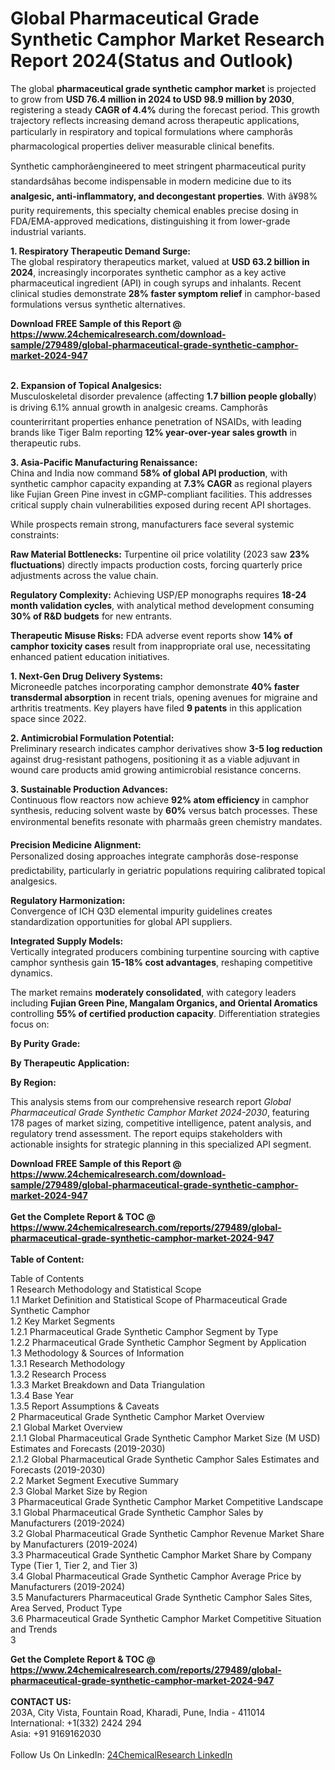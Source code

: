 <h1>Global Pharmaceutical Grade Synthetic Camphor Market Research Report 2024(Status and Outlook)</h1><p>The global <strong>pharmaceutical grade synthetic camphor market</strong> is projected to grow from <strong>USD 76.4 million in 2024 to USD 98.9 million by 2030</strong>, registering a steady <strong>CAGR of 4.4%</strong> during the forecast period. This growth trajectory reflects increasing demand across therapeutic applications, particularly in respiratory and topical formulations where camphorâs pharmacological properties deliver measurable clinical benefits.</p><p>Synthetic camphorâengineered to meet stringent pharmaceutical purity standardsâhas become indispensable in modern medicine due to its <strong>analgesic, anti-inflammatory, and decongestant properties</strong>. With â¥98% purity requirements, this specialty chemical enables precise dosing in FDA/EMA-approved medications, distinguishing it from lower-grade industrial variants.</p><p><strong>1. Respiratory Therapeutic Demand Surge:</strong><br>
The global respiratory therapeutics market, valued at <strong>USD 63.2 billion in 2024</strong>, increasingly incorporates synthetic camphor as a key active pharmaceutical ingredient (API) in cough syrups and inhalants. Recent clinical studies demonstrate <strong>28% faster symptom relief</strong> in camphor-based formulations versus synthetic alternatives.</p><div><b>Download FREE Sample of this Report @ 
            <a href="https://www.24chemicalresearch.com/download-sample/279489/global-pharmaceutical-grade-synthetic-camphor-market-2024-947">
            https://www.24chemicalresearch.com/download-sample/279489/global-pharmaceutical-grade-synthetic-camphor-market-2024-947</a></b></div><br><p><strong>2. Expansion of Topical Analgesics:</strong><br>
Musculoskeletal disorder prevalence (affecting <strong>1.7 billion people globally</strong>) is driving 6.1% annual growth in analgesic creams. Camphorâs counterirritant properties enhance penetration of NSAIDs, with leading brands like Tiger Balm reporting <strong>12% year-over-year sales growth</strong> in therapeutic rubs.</p><p><strong>3. Asia-Pacific Manufacturing Renaissance:</strong><br>
China and India now command <strong>58% of global API production</strong>, with synthetic camphor capacity expanding at <strong>7.3% CAGR</strong> as regional players like Fujian Green Pine invest in cGMP-compliant facilities. This addresses critical supply chain vulnerabilities exposed during recent API shortages.</p><p>While prospects remain strong, manufacturers face several systemic constraints:</p><p><strong>Raw Material Bottlenecks:</strong> Turpentine oil price volatility (2023 saw <strong>23% fluctuations</strong>) directly impacts production costs, forcing quarterly price adjustments across the value chain.</p><p><strong>Regulatory Complexity:</strong> Achieving USP/EP monographs requires <strong>18-24 month validation cycles</strong>, with analytical method development consuming <strong>30% of R&amp;D budgets</strong> for new entrants.</p><p><strong>Therapeutic Misuse Risks:</strong> FDA adverse event reports show <strong>14% of camphor toxicity cases</strong> result from inappropriate oral use, necessitating enhanced patient education initiatives.</p><p><strong>1. Next-Gen Drug Delivery Systems:</strong><br>
Microneedle patches incorporating camphor demonstrate <strong>40% faster transdermal absorption</strong> in recent trials, opening avenues for migraine and arthritis treatments. Key players have filed <strong>9 patents</strong> in this application space since 2022.</p><p><strong>2. Antimicrobial Formulation Potential:</strong><br>
Preliminary research indicates camphor derivatives show <strong>3-5 log reduction</strong> against drug-resistant pathogens, positioning it as a viable adjuvant in wound care products amid growing antimicrobial resistance concerns.</p><p><strong>3. Sustainable Production Advances:</strong><br>
Continuous flow reactors now achieve <strong>92% atom efficiency</strong> in camphor synthesis, reducing solvent waste by <strong>60%</strong> versus batch processes. These environmental benefits resonate with pharmaâs green chemistry mandates.</p><p><strong>Precision Medicine Alignment:</strong><br>
	Personalized dosing approaches integrate camphorâs dose-response predictability, particularly in geriatric populations requiring calibrated topical analgesics.</p><p><strong>Regulatory Harmonization:</strong><br>
	Convergence of ICH Q3D elemental impurity guidelines creates standardization opportunities for global API suppliers.</p><p><strong>Integrated Supply Models:</strong><br>
	Vertically integrated producers combining turpentine sourcing with captive camphor synthesis gain <strong>15-18% cost advantages</strong>, reshaping competitive dynamics.</p><p>The market remains <strong>moderately consolidated</strong>, with category leaders including <strong>Fujian Green Pine, Mangalam Organics, and Oriental Aromatics</strong> controlling <strong>55% of certified production capacity</strong>. Differentiation strategies focus on:</p><p><strong>By Purity Grade:</strong></p><p><strong>By Therapeutic Application:</strong></p><p><strong>By Region:</strong></p><p>This analysis stems from our comprehensive research report <em>Global Pharmaceutical Grade Synthetic Camphor Market 2024-2030</em>, featuring 178 pages of market sizing, competitive intelligence, patent analysis, and regulatory trend assessment. The report equips stakeholders with actionable insights for strategic planning in this specialized API segment.</p><div><b>Download FREE Sample of this Report @ 
            <a href="https://www.24chemicalresearch.com/download-sample/279489/global-pharmaceutical-grade-synthetic-camphor-market-2024-947">
            https://www.24chemicalresearch.com/download-sample/279489/global-pharmaceutical-grade-synthetic-camphor-market-2024-947</a></b></div><br><div><b>Get the Complete Report & TOC @ 
            <a href="https://www.24chemicalresearch.com/reports/279489/global-pharmaceutical-grade-synthetic-camphor-market-2024-947">
            https://www.24chemicalresearch.com/reports/279489/global-pharmaceutical-grade-synthetic-camphor-market-2024-947</a></b></div><br>
            <b>Table of Content:</b><p>Table of Contents<br />
 1 Research Methodology and Statistical Scope<br />
 1.1 Market Definition and Statistical Scope of Pharmaceutical Grade Synthetic Camphor<br />
 1.2 Key Market Segments<br />
 1.2.1 Pharmaceutical Grade Synthetic Camphor Segment by Type<br />
 1.2.2 Pharmaceutical Grade Synthetic Camphor Segment by Application<br />
 1.3 Methodology & Sources of Information<br />
 1.3.1 Research Methodology<br />
 1.3.2 Research Process<br />
 1.3.3 Market Breakdown and Data Triangulation<br />
 1.3.4 Base Year<br />
 1.3.5 Report Assumptions & Caveats<br />
 2 Pharmaceutical Grade Synthetic Camphor Market Overview<br />
 2.1 Global Market Overview<br />
 2.1.1 Global Pharmaceutical Grade Synthetic Camphor Market Size (M USD) Estimates and Forecasts (2019-2030)<br />
 2.1.2 Global Pharmaceutical Grade Synthetic Camphor Sales Estimates and Forecasts (2019-2030)<br />
 2.2 Market Segment Executive Summary<br />
 2.3 Global Market Size by Region<br />
 3 Pharmaceutical Grade Synthetic Camphor Market Competitive Landscape<br />
 3.1 Global Pharmaceutical Grade Synthetic Camphor Sales by Manufacturers (2019-2024)<br />
 3.2 Global Pharmaceutical Grade Synthetic Camphor Revenue Market Share by Manufacturers (2019-2024)<br />
 3.3 Pharmaceutical Grade Synthetic Camphor Market Share by Company Type (Tier 1, Tier 2, and Tier 3)<br />
 3.4 Global Pharmaceutical Grade Synthetic Camphor Average Price by Manufacturers (2019-2024)<br />
 3.5 Manufacturers Pharmaceutical Grade Synthetic Camphor Sales Sites, Area Served, Product Type<br />
 3.6 Pharmaceutical Grade Synthetic Camphor Market Competitive Situation and Trends<br />
 3</p><div><b>Get the Complete Report & TOC @ 
            <a href="https://www.24chemicalresearch.com/reports/279489/global-pharmaceutical-grade-synthetic-camphor-market-2024-947">
            https://www.24chemicalresearch.com/reports/279489/global-pharmaceutical-grade-synthetic-camphor-market-2024-947</a></b></div><br><b>CONTACT US:</b><br>
            203A, City Vista, Fountain Road, Kharadi, Pune, India - 411014<br>
            International: +1(332) 2424 294<br>
            Asia: +91 9169162030 <br><br>
            Follow Us On LinkedIn: <a href="https://www.linkedin.com/company/24chemicalresearch/">24ChemicalResearch LinkedIn</a>